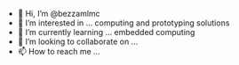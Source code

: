 - 👋 Hi, I’m @bezzamlmc
- 👀 I’m interested in ... computing and prototyping solutions
- 🌱 I’m currently learning ... embedded computing
- 💞️ I’m looking to collaborate on ...
- 📫 How to reach me ...

<!---
bezzamlmc/bezzamlmc is a ✨ special ✨ repository because its `README.md` (this file) appears on your GitHub profile.
You can click the Preview link to take a look at your changes.
--->
